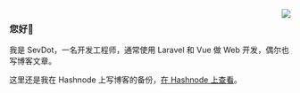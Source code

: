 <img align="right" src="https://github-readme-stats.vercel.app/api?username=sevdot&show_icons=true&icon_color=805AD5&text_color=718096&bg_color=ffffff&hide_title=true" />

### 您好👋 

我是 SevDot，一名开发工程师，通常使用 Laravel 和 Vue 做 Web 开发，偶尔也写博客文章。

这里还是我在 Hashnode 上写博客的备份，[在 Hashnode 上查看](https://sevdot.hashnode.dev/)。
